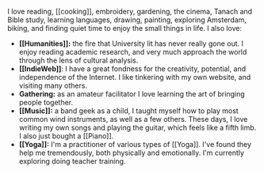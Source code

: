 ---
---
I love reading, [[cooking]], embroidery, gardening, the cinema, Tanach and Bible study, learning languages, drawing, painting, exploring Amsterdam, biking, and finding quiet time to enjoy the small things in life. I also love:

- **[[Humanities]]:** the fire that University lit has never really gone out. I enjoy reading academic research, and very much approach the world through the lens of cultural analysis.
- **[[IndieWeb]]**: I have a great fondness for the creativity, potential, and independence of the Internet. I like tinkering with my own website, and visiting many others.
- **Gathering:** as an amateur facilitator I love learning the art of bringing people together.
- **[[Music]]:** a band geek as a child, I taught myself how to play most common wind instruments, as well as a few others. These days, I love writing my own songs and playing the guitar, which feels like a fifth limb. I also just bought a [[Piano]].
- **[[Yoga]]:** I'm a practitioner of various types of [[Yoga]]. I've found they help me tremendously, both physically and emotionally. I'm currently exploring doing teacher training.